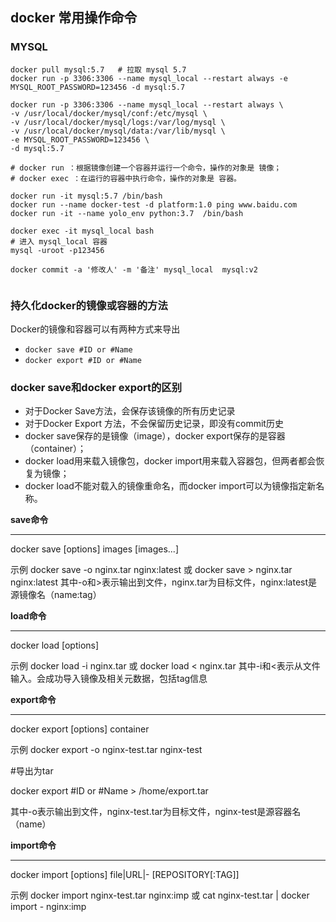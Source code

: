 ## docker 常用操作命令

### MYSQL

```shell
docker pull mysql:5.7   # 拉取 mysql 5.7
docker run -p 3306:3306 --name mysql_local --restart always -e MYSQL_ROOT_PASSWORD=123456 -d mysql:5.7

docker run -p 3306:3306 --name mysql_local --restart always \
-v /usr/local/docker/mysql/conf:/etc/mysql \
-v /usr/local/docker/mysql/logs:/var/log/mysql \
-v /usr/local/docker/mysql/data:/var/lib/mysql \
-e MYSQL_ROOT_PASSWORD=123456 \
-d mysql:5.7

# docker run ：根据镜像创建一个容器并运行一个命令，操作的对象是 镜像；
# docker exec ：在运行的容器中执行命令，操作的对象是 容器。

docker run -it mysql:5.7 /bin/bash
docker run --name docker-test -d platform:1.0 ping www.baidu.com
docker run -it --name yolo_env python:3.7  /bin/bash

docker exec -it mysql_local bash
# 进入 mysql_local 容器
mysql -uroot -p123456

docker commit -a '修改人' -m '备注' mysql_local  mysql:v2


```



### 持久化docker的镜像或容器的方法

Docker的镜像和容器可以有两种方式来导出

- `docker save #ID or #Name`
- `docker export #ID or #Name`

### docker save和docker export的区别

- 对于Docker Save方法，会保存该镜像的所有历史记录
- 对于Docker Export 方法，不会保留历史记录，即没有commit历史
- docker save保存的是镜像（image），docker export保存的是容器（container）；
- docker load用来载入镜像包，docker import用来载入容器包，但两者都会恢复为镜像；
- docker load不能对载入的镜像重命名，而docker import可以为镜像指定新名称。



**save命令** 

------

docker save [options] images [images...]

示例 
docker save -o nginx.tar nginx:latest 
或 
docker save > nginx.tar nginx:latest 
其中-o和>表示输出到文件，nginx.tar为目标文件，nginx:latest是源镜像名（name:tag）

**load命令**

------

docker load [options]

示例
docker load -i nginx.tar
或
docker load < nginx.tar
其中-i和<表示从文件输入。会成功导入镜像及相关元数据，包括tag信息

**export命令**

------

docker export [options] container

示例
docker export -o nginx-test.tar nginx-test

\#导出为tar

docker export #ID or #Name > /home/export.tar

其中-o表示输出到文件，nginx-test.tar为目标文件，nginx-test是源容器名（name）

**import命令**

------

docker import [options] file|URL|- [REPOSITORY[:TAG]]

示例
docker import nginx-test.tar nginx:imp
或
cat nginx-test.tar | docker import - nginx:imp